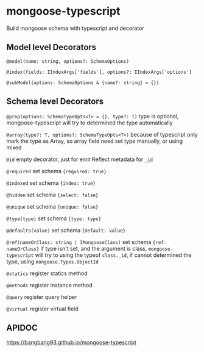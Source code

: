 # mongoose-typescript
Build mongoose schema with typescript and decorator
## Model level Decorators

`@model(name: string, options?: SchemaOptions)`

`@index(fields: IIndexArgs['fields'], options?: IIndexArgs['options']`

`@subModel(options: SchemaOptions & {name?: string} = {})`

## Schema level Decorators

`@prop(options: SchemaTypeOpts<T> = {}, type?: T)` type is optional, mongoose-typescript will try to determined the type automatically

`@array(type?: T, options?: SchemaTypeOpts<T>)` because of typescript only mark the type as Array, so array field need set type manually, or using mixed

`@id` empty decorator, just for emit Reflect metadata for `_id`

`@required` set schema `{required: true}`

`@indexed` set schema `{index: true}`

`@hidden` set schema `{select: false}`

`@unique` set schema `{unique: false}`

`@type(type)` set schema `{type: type}`

`@defaults(value)` set schema `{default: value}`

`@ref(nameOrClass: string | IMongooseClass)` set schema `{ref: nameOrClass}`
if type isn't set, and the argument is class, `mongoose-typescript` will try to using the typeof `class._id`, if cannot determined the type, using `mongoose.Types.ObjectId`

`@statics` register statics method

`@methods` register instance method

`@query` register query helper

`@virtual` register virtual field

## APIDOC
<https://bangbang93.github.io/mongoose-typescript>
